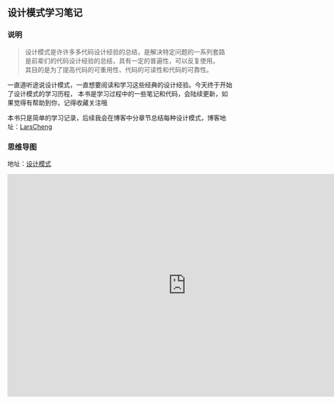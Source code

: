 ## 设计模式学习笔记

### 说明

> 设计模式是许许多多代码设计经验的总结，是解决特定问题的一系列套路  
是前辈们的代码设计经验的总结，具有一定的普遍性，可以反复使用。  
其目的是为了提高代码的可重用性、代码的可读性和代码的可靠性。


一直道听途说设计模式，一直想要阅读和学习这些经典的设计经验。今天终于开始了设计模式的学习历程，
本书是学习过程中的一些笔记和代码，会陆续更新，如果觉得有帮助到你，记得收藏关注哦



本书只是简单的学习记录，后续我会在博客中分章节总结每种设计模式，博客地址：[LarsCheng](http://larscheng.coding.me/)




### 思维导图

地址：[设计模式](https://www.processon.com/embed/mind/5d0707c9e4b0daf4819ff442)

<iframe id="embed_dom" name="embed_dom" frameborder="0" style="display:block;width:800px; height:500px;" src="https://www.processon.com/embed/mind/5d0707c9e4b0daf4819ff442"></iframe>
